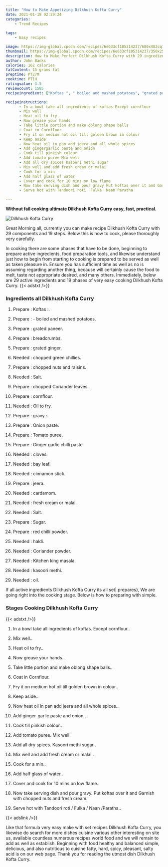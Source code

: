 ```yaml
---
title: "How to Make Appetizing Dilkhush Kofta Curry"
date: 2021-01-18 02:29:24
categories:
    - Trend Recipes
    
tags:
    - Easy recipes

image: https://img-global.cpcdn.com/recipes/6e633cf105314237/680x482cq70/dilkhush-kofta-curry-recipe-main-photo.jpg
thumbnail: https://img-global.cpcdn.com/recipes/6e633cf105314237/350x250cq70/dilkhush-kofta-curry-recipe-main-photo.jpg
description: How to Make Perfect Dilkhush Kofta Curry with 29 ingredients and 19 stages of easy cooking.
author: John Banks
calories: 162 calories
fatContent: 15 grams fat
preptime: PT27M
cooktime: PT1H
ratingvalue: 3.5
reviewcount: 1585
recipeingredient: ["Koftas ", " boiled and mashed potatoes", "grated paneer", "breadcrumbs", "grated ginger", "chopped green chillies", "chopped nuts and raisins", "Salt", "chopped Coriander leaves", "cornflour", "Oil to fry", "gravy ", "Onion paste", "Tomato puree", "Ginger garlic chilli paste", "cloves", "bay leaf", "cinnamon stick", "jeera", "cardamom", "fresh cream or malai", "Salt", "Sugar", "red chilli powder", "haldi", "Coriander powder", "Kitchen king masala", "kasoori methi", "oil"]

recipeinstructions: 
      - In a bowl take all ingredients of koftas Except cornflour 
      - Mix well 
      - Heat oil to fry 
      - Now grease your hands 
      - Take little portion and make oblong shape balls 
      - Coat in Cornflour 
      - Fry it on medium hot oil till golden brown in colour 
      - Keep aside 
      - Now heat oil in pan add jeera and all whole spices 
      - Add gingergarlic paste and onion 
      - Cook till pinkish colour 
      - Add tomato puree Mix well 
      - Add all dry spices Kasoori methi sugar 
      - Mix well and add fresh cream or malai 
      - Cook for a min 
      - Add half glass of water 
      - Cover and cook for 10 mins on low flame 
      - Now take serving dish and pour gravy Put koftas over it and Garnish with chopped nuts and fresh cream 
      - Serve hot with Tandoori roti  Fulka  Naan Paratha

---
```




**Without fail cooking ultimate Dilkhush Kofta Curry easy, fast, practical**. 


![Dilkhush Kofta Curry](https://img-global.cpcdn.com/recipes/6e633cf105314237/680x482cq70/dilkhush-kofta-curry-recipe-main-photo.jpg "Dilkhush Kofta Curry")




Great Morning all, currently you can make recipe Dilkhush Kofta Curry with 29 components and 19 steps. Below this is how to cook, please thoroughly very carefully.

In cooking there are some phases that have to be done, beginning to prepare active ingredients, food preparation tools, and likewise understand just how to begin from starting to cooking is prepared to be served as well as taken pleasure in. Ensure you has sufficient time as well as no is assuming regarding another thing, because will certainly cause the food to melt, taste not appropriate desired, and many others. Immediately, below are 29 active ingredients and 19 phases of very easy cooking Dilkhush Kofta Curry.
{{< adstxt />}}

### Ingredients all Dilkhush Kofta Curry


1. Prepare  : Koftas :.

1. Prepare  : - boiled and mashed potatoes.

1. Prepare  : grated paneer.

1. Prepare  : breadcrumbs.

1. Prepare  : grated ginger.

1. Needed  : chopped green chillies.

1. Prepare  : chopped nuts and raisins.

1. Needed  : Salt.

1. Prepare  : chopped Coriander leaves.

1. Prepare  : cornflour.

1. Needed  : Oil to fry.

1. Prepare  : gravy :.

1. Prepare  : Onion paste.

1. Prepare  : Tomato puree.

1. Prepare  : Ginger garlic chilli paste.

1. Needed  : cloves.

1. Needed  : bay leaf.

1. Needed  : cinnamon stick.

1. Prepare  : jeera.

1. Needed  : cardamom.

1. Needed  : fresh cream or malai.

1. Needed  : Salt.

1. Prepare  : Sugar.

1. Prepare  : red chilli powder.

1. Needed  : haldi.

1. Needed  : Coriander powder.

1. Needed  : Kitchen king masala.

1. Needed  : kasoori methi.

1. Needed  : oil.



If all active ingredients Dilkhush Kofta Curry its all set| prepares}, We are going right into the cooking stage. Below is how to preparing with simple.

### Stages Cooking Dilkhush Kofta Curry

{{< adstxt />}}


1. In a bowl take all ingredients of koftas. Except cornflour..



1. Mix well..



1. Heat oil to fry..



1. Now grease your hands..



1. Take little portion and make oblong shape balls..



1. Coat in Cornflour.



1. Fry it on medium hot oil till golden brown in colour..



1. Keep aside..



1. Now heat oil in pan add jeera and all whole spices..



1. Add ginger-garlic paste and onion..



1. Cook till pinkish colour..



1. Add tomato puree. Mix well.



1. Add all dry spices. Kasoori methi sugar..



1. Mix well and add fresh cream or malai..



1. Cook for a min..



1. Add half glass of water..



1. Cover and cook for 10 mins on low flame..



1. Now take serving dish and pour gravy. Put koftas over it and Garnish with chopped nuts and fresh cream.



1. Serve hot with Tandoori roti / Fulka / Naan /Paratha..





{{< adslink />}}

Like that formula very easy make with set recipes Dilkhush Kofta Curry, you likewise do search for more dishes cuisine various other interesting on site us, available countless numerous recipes world food and we will remain to add as well as establish. Beginning with food healthy and balanced simple, delicious, and also nutritious to cuisine fatty, hard, spicy, pleasant, salty acid is on our web page. Thank you for reading the utmost dish Dilkhush Kofta Curry.
